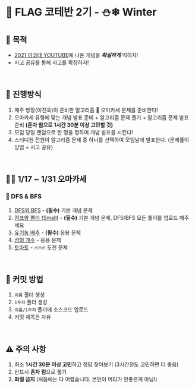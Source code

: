 # 🚩 FLAG 코테반 2기 - ⛄❄ Winter
## 🗻 목적
* [2021 이코테 YOUTUBE](https://www.youtube.com/watch?v=m-9pAwq1o3w&list=PLRx0vPvlEmdAghTr5mXQxGpHjWqSz0dgC&index=2)에 나온 개념을 ***확실하게*** 익히자!
* 사고 공유를 통해 사고를 확장하자!

<br>

## 🔎 진행방식
1. 매주 방장(이진욱)이 준비한 알고리즘 🍣 오마카세 문제를 준비한다!
2. 오마카세 유형에 맞는 개념 발표 준비 + 알고리즘 문제 풀기 + 알고리즘 문제 발표 준비  **(혼자 힘으로 1시간 30분 이상 고민할 것)**
3. 모임 당일 랜덤으로 한 명을 정하여 개념 발표를 시킨다!
4. 스터디원 전원이 알고리즘 문제 중 하나를 선택하여 모임날에 발표한다. (문제풀이 방법 + 사고 공유)

<br>

## 👨‍🍳 1/17 ~ 1/31 오마카세
### 🍖 DFS & BFS
1. [DFS와 BFS](https://www.acmicpc.net/problem/1260) - **(필수)** 기본 개념 문제
2. [점프왕 쩰리 (Small)](https://www.acmicpc.net/problem/16173) -  **(필수)** 기본 개념 문제, DFS/BFS 모든 풀이를 업로드 해주세요
3. [유기농 배추](https://www.acmicpc.net/problem/1012) -  **(필수)** 응용 문제
4. [섬의 개수](https://www.acmicpc.net/problem/4963) - 응용 문제
5. [토마토](https://www.acmicpc.net/problem/7576) - 🔥🔥🔥 도전 문제

<br>

## 🤔 커밋 방법
1. `이름` 폴더 생성
2. `1주차` 폴더 생성
3. `이름/1주차` 폴더에 소스코드 업로드
4. 커밋 제목은 자유

<br>

## ⚠️ 주의 사항
1. 최소 **1시간 30분 이상 고민**하고 정답 찾아보기 (3시간정도 고민하면 더 좋음)
2. 반드시 **혼자 힘**으로 풀기
3. **좌절 금지** (처음에는 다 어렵습니다. 본인이 머리가 안좋은게 아님!)
